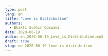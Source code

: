 ```yaml
---
type: post
lang: en
title: "Love is Distribution"
authors:
  - Bhakti Sudhir Goswami
date: 2020-06-19
audio: en_2020-06-19_Love_is_Distribution.mp3
draft: true
slug: en-2020-06-19-love-is-distribution
---
```



